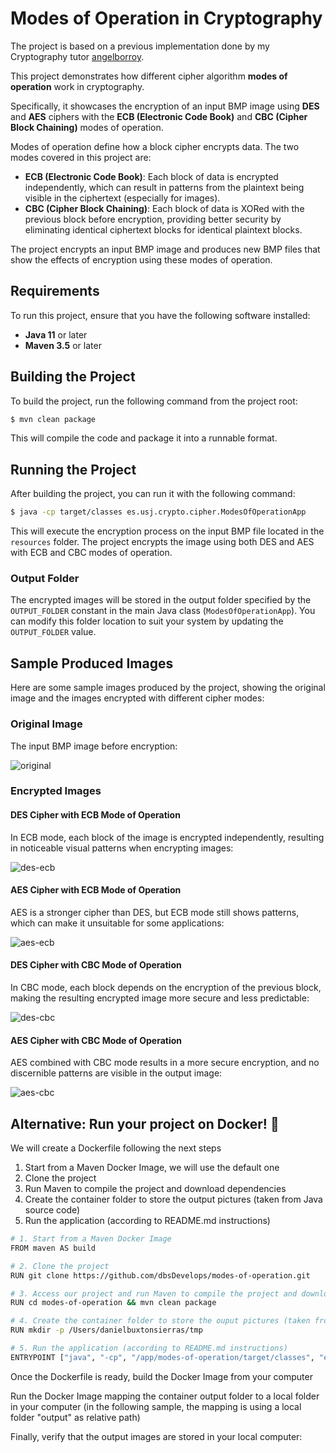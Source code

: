 # Modes of Operation in Cryptography

The project is based on a previous implementation done by my Cryptography tutor [angelborroy](https://github.com/angelborroy).

This project demonstrates how different cipher algorithm **modes of operation** work in cryptography. 

Specifically, it showcases the encryption of an input BMP image using **DES** and **AES** ciphers with the **ECB (Electronic Code Book)** and **CBC (Cipher Block Chaining)** modes of operation.

Modes of operation define how a block cipher encrypts data. The two modes covered in this project are:

- **ECB (Electronic Code Book)**: Each block of data is encrypted independently, which can result in patterns from the plaintext being visible in the ciphertext (especially for images).
- **CBC (Cipher Block Chaining)**: Each block of data is XORed with the previous block before encryption, providing better security by eliminating identical ciphertext blocks for identical plaintext blocks.

The project encrypts an input BMP image and produces new BMP files that show the effects of encryption using these modes of operation.

## Requirements

To run this project, ensure that you have the following software installed:
- **Java 11** or later
- **Maven 3.5** or later

## Building the Project

To build the project, run the following command from the project root:

```bash
$ mvn clean package
```

This will compile the code and package it into a runnable format.

## Running the Project

After building the project, you can run it with the following command:

```bash
$ java -cp target/classes es.usj.crypto.cipher.ModesOfOperationApp
```

This will execute the encryption process on the input BMP file located in the `resources` folder. The project encrypts the image using both DES and AES with ECB and CBC modes of operation.

### Output Folder

The encrypted images will be stored in the output folder specified by the `OUTPUT_FOLDER` constant in the main Java class (`ModesOfOperationApp`). You can modify this folder location to suit your system by updating the `OUTPUT_FOLDER` value.

## Sample Produced Images

Here are some sample images produced by the project, showing the original image and the images encrypted with different cipher modes:

### Original Image

The input BMP image before encryption:

![original](src/main/resources/logo-usj.bmp)

### Encrypted Images

#### DES Cipher with ECB Mode of Operation

In ECB mode, each block of the image is encrypted independently, resulting in noticeable visual patterns when encrypting images:

![des-ecb](src/main/resources/generated-images/logo-usj-DES-ECB.bmp)

#### AES Cipher with ECB Mode of Operation

AES is a stronger cipher than DES, but ECB mode still shows patterns, which can make it unsuitable for some applications:

![aes-ecb](src/main/resources/generated-images/logo-usj-AES-ECB.bmp)

#### DES Cipher with CBC Mode of Operation

In CBC mode, each block depends on the encryption of the previous block, making the resulting encrypted image more secure and less predictable:

![des-cbc](src/main/resources/generated-images/logo-usj-DES-CBC.bmp)

#### AES Cipher with CBC Mode of Operation

AES combined with CBC mode results in a more secure encryption, and no discernible patterns are visible in the output image:

![aes-cbc](src/main/resources/generated-images/logo-usj-AES-CBC.bmp)

## Alternative: Run your project on Docker! 🐳

We will create a Dockerfile following the next steps
1. Start from a Maven Docker Image, we will use the default one
2. Clone the project
3. Run Maven to compile the project and download dependencies
4. Create the container folder to store the output pictures (taken from Java source code)
5. Run the application (according to README.md instructions)

```bash
# 1. Start from a Maven Docker Image
FROM maven AS build

# 2. Clone the project
RUN git clone https://github.com/dbsDevelops/modes-of-operation.git

# 3. Access our project and run Maven to compile the project and download dependencies
RUN cd modes-of-operation && mvn clean package

# 4. Create the container folder to store the ouput pictures (taken from Java source code)
RUN mkdir -p /Users/danielbuxtonsierras/tmp 

# 5. Run the application (according to README.md instructions)
ENTRYPOINT ["java", "-cp", "/app/modes-of-operation/target/classes", "es.usj.crypto.cipher.ModesOfOperationApp"]
```

Once the Dockerfile is ready, build the Docker Image from your computer

Run the Docker Image mapping the container output folder to a local folder in your computer (in the following sample, the mapping is using a local folder "output" as relative path)

Finally, verify that the output images are stored in your local computer:
